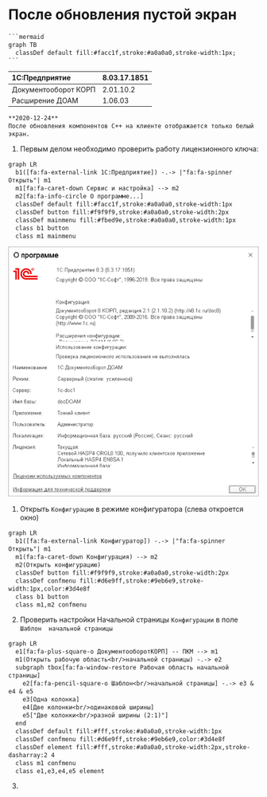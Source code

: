 # После обновления пустой экран

    ```mermaid
    graph TB
      classDef default fill:#facc1f,stroke:#a0a0a0,stroke-width:1px;
    ```

|1C:Предприятие|8.03.17.1851
|:--- |:--- 
|Документооборот КОРП|2.01.10.2
|Расширение ДОАМ|1.06.03

``` danger
**2020-12-24**  
После обновления компонентов C++ на клиенте отображается только белый экран.
```

1. Первым делом необходимо проверить работу лицензионного ключа:
``` mermaid
graph LR
  b1([fa:fa-external-link 1С:Предприятие]) -.-> |"fa:fa-spinner Открыть"| m1
  m1[fa:fa-caret-down Сервис и настройка] --> m2
  m2[fa:fa-info-circle О программе...]
  classDef default fill:#facc1f,stroke:#a0a0a0,stroke-width:1px
  classDef button fill:#f9f9f9,stroke:#a0a0a0,stroke-width:2px
  classDef mainmenu fill:#fbed9e,stroke:#a0a0a0,stroke-width:1px
  class b1 button
  class m1 mainmenu
```
![about](images/about.png)

1. Открыть `Конфигурацию` в режиме конфигуратора (слева откроется окно)
``` mermaid
graph LR
  b1([fa:fa-external-link Конфигуратор]) -.-> |"fa:fa-spinner Открыть"| m1
  m1(fa:fa-caret-down Конфигурация) --> m2
  m2(Открыть конфигурацию)
  classDef button fill:#f9f9f9,stroke:#a0a0a0,stroke-width:2px
  classDef confmenu fill:#d6e9ff,stroke:#9eb6e9,stroke-width:1px,color:#3d4e8f
  class b1 button
  class m1,m2 confmenu
```
2. Проверить настройки Начальной страницы `Конфигурации` в поле `Шаблон 
начальной страницы`
``` mermaid
graph LR
  e1[fa:fa-plus-square-o ДокументооборотКОРП] -- ПКМ --> m1
  m1(Открыть рабочую область<br/>начальной страницы) -.-> e2
  subgraph tbox[fa:fa-window-restore Рабочая область начальной страницы]
    e2[fa:fa-pencil-square-o Шаблон<br/>начальной страницы] -.-> e3 & e4 & e5
    e3[Одна колонка]
    e4[Две колонки<br/>одинаковой ширины]
    e5["Две колонки<br/>разной ширины (2:1)"]
  end
  classDef default fill:#fff,stroke:#a0a0a0,stroke-width:1px
  classDef confmenu fill:#d6e9ff,stroke:#9eb6e9,color:#3d4e8f
  classDef element fill:#fff,stroke:#a0a0a0,stroke-width:2px,stroke-dasharray:2 4
  class m1 confmenu
  class e1,e3,e4,e5 element
```
3. 
